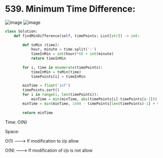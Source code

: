 # 539. Minimum Time Difference:

![image](https://user-images.githubusercontent.com/35987583/179183424-c6691358-ea35-406b-bcb8-7b0597969405.png)
![image](https://user-images.githubusercontent.com/35987583/179183446-66d48f5d-6957-418a-b531-e5d4e8730ddb.png)


```python
class Solution:
    def findMinDifference(self, timePoints: List[str]) -> int:
        
        def toMin (time):
            hour, minute = time.split(':')
            timeInMin = int(hour)*60 + int(minute)
            return timeInMin
        
        for i, time in enumerate(timePoints):
            timeInMin = toMin(time)
            timePoints[i] = timeInMin
            
        minTime = float('inf')
        timePoints.sort()
        for i in range(1, len(timePoints)):
            minTime = min(minTime, abs(timePoints[i]-timePoints[i-1]))
        minTime = min(minTime, 1440 - timePoints[len(timePoints)-1] + timePoints[0])
        
        return minTime
```

Time: O(N)

Space: 

O(1) ---> If modification to i/p allow

O(N) ---> If modification of i/p is not allow
